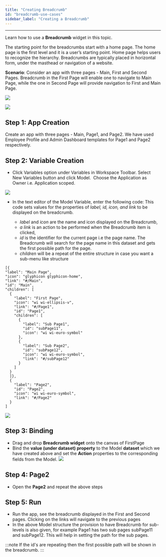 ```yaml
---
title: "Creating Breadcrumb"
id: "breadcrumb-use-cases"
sidebar_label: "Creating a Breadcrumb"
---
```

---

Learn how to use a **Breadcrumb** widget in this topic. 

The starting point for the breadcrumbs start with a home page. The home page is the first level and it is a user’s starting point. Home page helps users to recognize the hierarchy. Breadcrumbs are typically placed in horizontal form, under the masthead or navigation of a website.

**Scenario**: Consider an app with three pages - Main, First and Second Pages. Breadcrumb in the First Page will enable one to navigate to Main Page, while the one in Second Page will provide navigation to First and Main Page.

[![](/learn/assets/bc_run1.png)](/learn/assets/bc_run1.png)

[![](/learn/assets/bc_run2.png)](/learn/assets/bc_run2.png)

## Step 1: App Creation

Create an app with three pages - Main, Page1, and Page2. We have used Employee Profile and Admin Dashboard templates for Page1 and Page2 respectively.

## Step 2: Variable Creation

- Click Variables option under Variables in Workspace Toolbar. Select New Variables button and click Model.  Choose the Application as Owner i.e. Application scoped. 

[![](/learn/assets/Var_create.png)](/learn/assets/Var_create.png)

- In the text editor of the Model Variable, enter the following code: This code sets values for the properties of _label, id, icon, and link_ to be displayed on the breadcrumb.
    
    - _label_ and _icon_ are the name and icon displayed on the Breadcrumb,
    - _a link_ is an action to be performed when the Breadcrumb item is clicked,
    - _id_ is the identifier for the current page i.e the page name. The Breadcrumb will search for the page name in this dataset and gets the first possible path for the page.
    - _children_ will be a repeat of the entire structure in case you want a sub-menu like structure

```    
[{
"label": "Main Page",
"icon": "glyphicon glyphicon-home",
"link": "#/Main",
"id": "Main",
"children": [
  {
    "label": "First Page",
    "icon": "wi wi-ellipsis-v",
    "link": "#/Page1",
    "id": "Page1",
    "children": [
      {
        "label": "Sub Page1",
        "id": "subPage11",
        "icon": "wi wi-euro-symbol"
      },
      {
        "label": "Sub Page2",
        "id": "subPage12",
        "icon": "wi wi-euro-symbol",
        "link": "#/subPage12"
      }
    ]
  }
  ]},
  {
    "label": "Page2",
    "id": "Page2",
    "icon": "wi wi-euro-symbol",
    "link": "#/Page2"
  }
]
```    

[![](/learn/assets/bc_var.png)](/learn/assets/bc_var.png)
    
## Step 3: Binding
    
- Drag and drop **Breadcrumb widget** onto the canvas of FirstPage
- Bind the **value (under dataset) property** to the Model **dataset** which we have created above and set the **Action** properties to the corresponding fields from the Model. [![](/learn/assets/bc_props.png)](/learn/assets/bc_props.png)
    
## Step 4: Page2
    
- Open the **Page2** and repeat the above steps
    
## Step 5: Run
    
- Run the app, see the breadcrumb displayed in the First and Second pages. Clicking on the links will navigate to the previous pages
- In the above Model structure the provision to have Breadcrumb for sub-levels is also given, for example Page1 has two sub pages subPage11 and subPage12. This will help in setting the path for the sub pages.

:::note
If the id's are repeating then the first possible path will be shown in the breadcrumb.
:::

